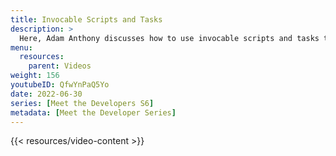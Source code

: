 ```yaml
---
title: Invocable Scripts and Tasks
description: >
  Here, Adam Anthony discusses how to use invocable scripts and tasks together in InfluxDB to streamline processes and create more efficient applications.
menu:
  resources:
    parent: Videos
weight: 156
youtubeID: QfwYnPaQ5Yo
date: 2022-06-30
series: [Meet the Developers S6]
metadata: [Meet the Developer Series]
---
```


{{< resources/video-content >}}
